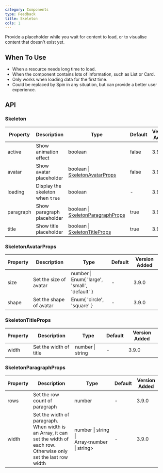 ```yaml
---
category: Components
type: Feedback
title: Skeleton
cols: 1
---
```


Provide a placeholder while you wait for content to load, or to visualise content that doesn't exist yet.

## When To Use

- When a resource needs long time to load.
- When the component contains lots of information, such as List or Card.
- Only works when loading data for the first time.
- Could be replaced by Spin in any situation, but can provide a better user experience.

## API

### Skeleton

| Property | Description | Type | Default | Version Added |
| --- | --- | --- | --- | --- |
| active | Show animation effect | boolean | false | 3.9.0 |
| avatar | Show avatar placeholder | boolean \| [SkeletonAvatarProps](#SkeletonAvatarProps) | false | 3.9.0 |
| loading | Display the skeleton when `true` | boolean | - | 3.9.0 |
| paragraph | Show paragraph placeholder | boolean \| [SkeletonParagraphProps](#SkeletonParagraphProps) | true | 3.9.0 |
| title | Show title placeholder | boolean \| [SkeletonTitleProps](#SkeletonTitleProps) | true | 3.9.0 |

### SkeletonAvatarProps

| Property | Description | Type | Default | Version Added |
| --- | --- | --- | --- | --- |
| size | Set the size of avatar | number \| Enum{ 'large', 'small', 'default' } | - | 3.9.0 |
| shape | Set the shape of avatar | Enum{ 'circle', 'square' } | - | 3.9.0 |

### SkeletonTitleProps

| Property | Description            | Type             | Default | Version Added |
| -------- | ---------------------- | ---------------- | ------- | ------------- |
| width    | Set the width of title | number \| string | -       | 3.9.0         |

### SkeletonParagraphProps

| Property | Description | Type | Default | Version Added |
| --- | --- | --- | --- | --- |
| rows | Set the row count of paragraph | number | - | 3.9.0 |
| width | Set the width of paragraph. When width is an Array, it can set the width of each row. Otherwise only set the last row width | number \| string \| Array<number \| string> | - | 3.9.0 |
